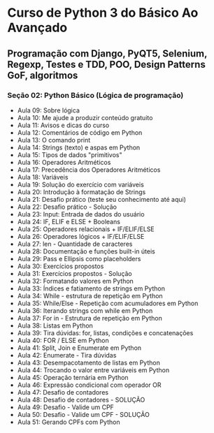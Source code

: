 # Curso de Python 3 do Básico Ao Avançado
## Programação com Django, PyQT5, Selenium, Regexp, Testes e TDD, POO, Design Patterns GoF, algoritmos
### Seção 02: Python Básico (Lógica de programação)

* Aula 09: Sobre lógica
* Aula 10: Me ajude a produzir conteúdo gratuito
* Aula 11: Avisos e dicas do curso
* Aula 12: Comentários de código em Python
* Aula 13: O comando print
* Aula 14: Strings (texto) e aspas em Python
* Aula 15: Tipos de dados "primitivos"
* Aula 16: Operadores Aritméticos
* Aula 17: Precedência dos Operadores Aritméticos
* Aula 18: Variáveis
* Aula 19: Solução do exercício com variáveis
* Aula 20: Introdução à formatação de Strings
* Aula 21: Desafio prático (teste seu conhecimento até aqui)
* Aula 22: Desafio prático - Solução
* Aula 23: Input: Entrada de dados do usuário
* Aula 24: IF, ELIF e ELSE + Booleans
* Aula 25: Operadores relacionais + IF/ELIF/ELSE
* Aula 26: Operadores lógicos + IF/ELIF/ELSE
* Aula 27: len - Quantidade de caracteres
* Aula 28: Documentação e funções built-in úteis
* Aula 29: Pass e Ellipsis como placeholders
* Aula 30: Exercícios propostos
* Aula 31: Exercícios propostos - Solução
* Aula 32: Formatando valores em Python
* Aula 33: Índices e fatiamento de strings em Python
* Aula 34: While - estrutura de repetição em Python
* Aula 35: While/Else - Repetição com acumuladores em Python
* Aula 36: Iterando strings com while em Python
* Aula 37: For in - Estrutura de repetição em Python
* Aula 38: Listas em Python
* Aula 39: Tira dúvidas: for, listas, condições e concatenações
* Aula 40: FOR / ELSE em Python
* Aula 41: Split, Join e Enumerate em Python
* Aula 42: Enumerate - Tira dúvidas
* Aula 43: Desempacotamento de listas em Python
* Aula 44: Trocando o valor entre variáveis em Python
* Aula 45: Operação ternária em Python
* Aula 46: Expressão condicional com operador OR
* Aula 47: Desafio de contadores
* Aula 48: Desafio de contadores - SOLUÇÃO
* Aula 49: Desafio - Valide um CPF
* Aula 50: Desafio - Valide um CPF - SOLUÇÃO
* Aula 51: Gerando CPFs com Python
